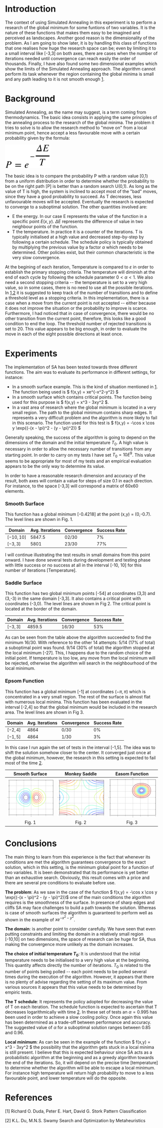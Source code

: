 # Introduction
The context of using Simulated Annealing in this experiment is to perform a research of the global minimum for some funtions of two variables. It is the nature of these functions that makes them easy to be imagined and perceived as landscapes. Another good reason is the dimensionality of the problem. As I am going to show later, it is by handling this class of functions that one realises how huge the research space can be; even by limiting it to a small interval like [-3,3] on both axes, there are cases when the number of iterations needed until convergence can reach easily the order of thousands.
Finally, I have also found some two dimensional examples which show the limits of the Simulated Annealing approach. The algorithm cannot perform its task whenever the region containing the global minima is small and any path leading to it is not smooth enough [1](#References).


# Background
Simulated Annealing, as the name may suggest, is a term coming from thermodynamics. The basic idea consists in applying the same principles of the annealing process to the research of the global minima. The problem it tries to solve is to allow the research method to "move on" from a local minimum point, hence accept a less favourable move with a certain probability given by the formula:

![](svgs/1.svg)

The basic idea is to compare the probability P with a random value [0,1) from a uniform distribution in order to determine whether the probability to be on the right path [P] is better than a random search U(0,1). As long as the value of T is high, the system is inclined to accept most of the "bad" moves, since they have a good probability to succeed. As T decreases, less unfavourable moves will be accepted. Eventually the research is expected to converge to a suboptimal solution.
The other quantities involved are:

* E the energy. In our case E represents the value of the function in a specific point $E(x,y)$. $\Delta E$ represents the difference of value in two neighbour points of the function.
* T the temperature. In practice it is a counter of the iterations. T is typically initialised at a high value and decreased step-by-step by following a certain schedule. The schedule policy is typically obtained by multiplying the previous value by a factor $\alpha$ which needs to be determined. Other policies exist, but their common characteristic is the very slow convergence.

At the begining of each iteration, Temperature is compared to $\varepsilon$ in order to establish the primary stopping criteria. The temperature will diminish at the end of each cycle by following the schedule parameter $0 < \alpha < 1$. We also need a second stopping criteria -- the temperature is set to a very high value, so in some cases, there is no need to use all the possible iterations. In [1,2](#References) it is suggested to keep track of the number of transitions and to define a threshold level as a stopping criteria. In this implementation, there is a case when a move from the current point is not accepted -- either because it does not improve the situation or the probability to improve is scarce. Furthermore, I had noticed that in case of convergence, there would be no other transition from the current point, therefore, this looks like a good condition to end the loop. The threshold number of rejected transitions is set to 20. This value appears to be big enough, in order to evaluate the move in each of the eight possible directions at least once.

# Experiments
The implementation of SA has been tested towards three different functions. The aim was to evaluate its performance in different settings, for instance:

* In a smooth surface example. This is the kind of situation mentioned in [1](#References). The function being used is $ f(x,y) = xe^{-x^2-y^2} $
* In a smooth surface which contains critical points. The function being used for this purpose is $ f(x,y) = x^3 - 3xy^2 $.
* In a vast area of research where the global minimum is located in a very small region. The path to the global minimum contains sharp edges. It represents a very difficult problem and the algorithm is more likely to fail in this scenario. The function used for this test is
$ f(x,y) = -\cos x \cos y \exp{(-(x - \pi)^2 - (y - \pi)^2)} $

Generally speaking, the success of the algorithm is going to depend on the dimensions of the domain and the initial temperature $T_0$. A high value is necessary in order to allow the necessary number of transitions from any starting point. In order to carry on my tests I have set $T_0 = 10E^9$. This value seems to be appropriate for most of my tests and an empirical evaluation appears to be the only way to determine its value.

In order to have a reasonable research dimension and accuracy of the result, both axes will contain a value for steps of size 0.1 in each direction. For instance, to the space [-3,3] will correspond a matrix of 60x60 elements.


### Smooth Surface
This function has a global minimum [-0.4218] at the point (x,y) = (0,-0.7). The level lines are shown in Fig. 1.

| Domain | Avg. Iterations | Convergence | Success Rate |
|---|---|---|---|
|$[-10,10]$ | 5847.5 | 02/30 | 7% |
|$[ -3, 3]$ | 5801 | 23/30 | 77\% |

I will continue illustrating the test results in small domains from this point onward. I have done several tests during development and testing phase with little success or no success at all in the interval [-10, 10] for this number of iterations [Temperature].

### Saddle Surface
This function has two global minimum points [-54] at coordinates (3,3) and (3,-3) in the same domain [-3,3]. It also contains a critical point with coordinates (-3,0). The level lines are shown in Fig 2. The critical point is located at the border of the domain.

| Domain | Avg. Iterations | Convergence | Success Rate |
|---|---|---|---|
|$[ -3, 3]$ | 4859.5 | 16/30 | 53% |

As can be seen from the table above the algorithm succeeded to find the minimum 16/30. With reference to the other 14 attempts: 5/14 (17\% of total) a suboptimal point was found. 9/14 (30\% of total) the algorithm stopped at the local minimum [-27]. This, I happens due to the random choice of the initial point.
If temperature is too low, any move from the local minimum will be rejected, otherwise the algorithm will search in the neighbourhood of the local minimum.

### Epsom Function
This function has a global minimum [-1] at coordinates $(-\pi,\pi)$ which is concentrated in a very small region. The rest of the surface is almost flat with numerous local minima. This function has been evaluated in the interval [-2,4] so that the global minimum would be included in the research area. The level lines are shown in Fig 3.

| Domain | Avg. Iterations | Convergence | Success Rate |
|---|---|---|---|
|$[ -2, 4]$ | 4864 | 0/30 | 0% 
|$[ -1, 5]$ | 4864 | 1/30 | 3%

In this case I run again the set of tests in the interval [-1,5]. The idea was to shift the solution somehow closer to the center. It converged just once at the global minimum, however, the research in this setting is expected to fail most of the time [2](#References).

|Smooth Surface|Monkey Saddle|Easom Function|
|:-:|:-:|:-:|
|![](img/f1.png)|![](img/f2.png)|![](img/f3.png)|
|Fig. 1|Fig. 2|Fig. 3|


# Conclusions
The main thing to learn from this experience is the fact that whenever its conditions are met the algorithm guarantees convergence to the exact solution, which in this setting, is the minimum global point for a function of two variables. It is been demonstrated that its performance is yet better than an exhaustive search. Obviously, this result comes with a price and there are several pre conditions to evaluate before use.

**The problem**: As we saw in the case of the function 
$ f(x,y) = -\cos x \cos y \exp{(-(x - \pi)^2 - (y - \pi)^2)}$ one of the main conditions the algorithm requires is the smoothness of the surface. In presence of sharp edges and cliffs SA may face challenges to build a path towards the solution. Whereas is case of smooth surfaces the algorithm is guaranteed to perform well as shown in the example of $xe^{-x^2-y^2}$.

**The domain**: is another point to consider carefully. We have seen that even putting constraints and limiting the domain in a relatively small region [-10,10] on two dimensions, the space of research can be huge for SA, thus making the convergence more unlikely as the domain increases.

**The choice of initial temperature $T_0$**: It is understood that the initial temperature needs to be initialised to a very high value at the beginning. This quantity affects directly the number of iterations. $T_0$ is related to the number of points being polled -- each point needs to be polled several times during the execution of the algorithm. However, it appears that there is no plenty of advise regarding the setting of its maximum value. From various sources it appears that this value needs to be determined by empiric tests.

**The T schedule**: It represents the policy adopted for decreasing the value of T on each iteration. The schedule function is expected to ascertain that T decreases logarithmically with time [2](#References). In these set of tests an $\alpha = 0.995$ has been used in order to achieve a slow cooling policy. Once again this value has been determined as a trade-off between performance and accuracy. The suggested value of $\alpha$ for a suboptimal solution ranges between 0.85 and 0.96.

**Local minimum**: As can be seen in the example of the function $ f(x,y) = x^3 - 3xy^2 $ the possibility that the algorithm gets stuck in a local minima is still present. I believe that this is expected behaviour since SA acts as a probabilistic algorithm at the beginning and as a greedy algorithm towards the end of the iterations. So, it will depend on the precise time [temperature] to determine whether the algorithm will be able to escape a local minimum. For instance high temperature will return high probability to move to a less favourable point, and lower temperature will do the opposite.

# References
[1] Richard O. Duda, Peter E. Hart, David G. Stork
Pattern Classification

[2] K.L. Du, M.N.S. Swamy
Search and Optimization by Metaheuristics
